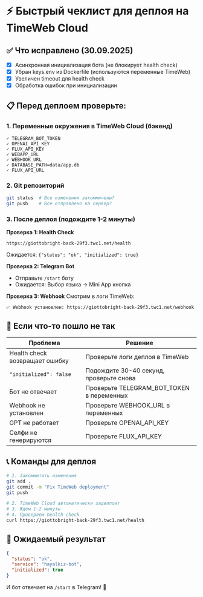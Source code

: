 # ⚡ Быстрый чеклист для деплоя на TimeWeb Cloud

## ✅ Что исправлено (30.09.2025)

- [x] Асинхронная инициализация бота (не блокирует health check)
- [x] Убран keys.env из Dockerfile (используются переменные TimeWeb)
- [x] Увеличен timeout для health check
- [x] Обработка ошибок при инициализации

## 📋 Перед деплоем проверьте:

### 1. Переменные окружения в TimeWeb Cloud (бэкенд)
```
✓ TELEGRAM_BOT_TOKEN
✓ OPENAI_API_KEY  
✓ FLUX_API_KEY
✓ WEBAPP_URL
✓ WEBHOOK_URL
✓ DATABASE_PATH=data/app.db
✓ FLUX_API_URL
```

### 2. Git репозиторий
```bash
git status  # Все изменения закоммичены?
git push    # Все отправлено на сервер?
```

### 3. После деплоя (подождите 1-2 минуты)

**Проверка 1: Health Check**
```
https://giottobright-back-29f3.twc1.net/health
```
Ожидается: `{"status": "ok", "initialized": true}`

**Проверка 2: Telegram Bot**
- Отправьте `/start` боту
- Ожидается: Выбор языка → Mini App кнопка

**Проверка 3: Webhook**
Смотрим в логи TimeWeb:
```
✅ Webhook установлен: https://giottobright-back-29f3.twc1.net/webhook
```

## 🚨 Если что-то пошло не так

| Проблема | Решение |
|----------|---------|
| Health check возвращает ошибку | Проверьте логи деплоя в TimeWeb |
| `"initialized": false` | Подождите 30-40 секунд, проверьте снова |
| Бот не отвечает | Проверьте TELEGRAM_BOT_TOKEN в переменных |
| Webhook не установлен | Проверьте WEBHOOK_URL в переменных |
| GPT не работает | Проверьте OPENAI_API_KEY |
| Селфи не генерируются | Проверьте FLUX_API_KEY |

## 📞 Команды для деплоя

```bash
# 1. Закоммитить изменения
git add .
git commit -m "Fix TimeWeb deployment"
git push

# 2. TimeWeb Cloud автоматически задеплоит
# 3. Ждем 1-2 минуты
# 4. Проверяем health check
curl https://giottobright-back-29f3.twc1.net/health
```

## 🎯 Ожидаемый результат

```json
{
  "status": "ok",
  "service": "hayalkiz-bot", 
  "initialized": true
}
```

И бот отвечает на `/start` в Telegram! 🎉
